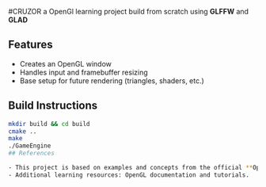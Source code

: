 #CRUZOR
a OpenGl learning project build from scratch using **GLFFW** and **GLAD**
## Features
- Creates an OpenGL window
- Handles input and framebuffer resizing
- Base setup for future rendering (triangles, shaders, etc.)
## Build Instructions
```bash
mkdir build && cd build
cmake ..
make
./GameEngine 
## References

- This project is based on examples and concepts from the official **OpenGL Programming Guide (Red Book)**.
- Additional learning resources: OpenGL documentation and tutorials.
